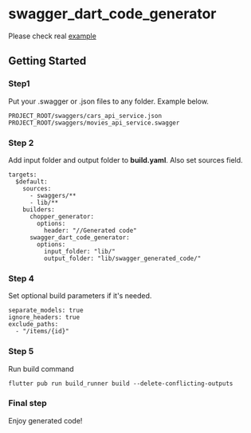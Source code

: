# swagger_dart_code_generator

Please check real [example](https://github.com/epam-cross-platform-lab/swagger-dart-code-generator/tree/master/example)

## Getting Started

### Step1
Put your .swagger or .json files to any folder. Example below.

```
PROJECT_ROOT/swaggers/cars_api_service.json
PROJECT_ROOT/swaggers/movies_api_service.swagger
```

### Step 2
Add input folder and output folder to **build.yaml**. Also set sources field.

```
targets:
  $default:
    sources:     
      - swaggers/**
      - lib/**
    builders:
      chopper_generator:
        options:
          header: "//Generated code"
      swagger_dart_code_generator:
        options:
          input_folder: "lib/"
          output_folder: "lib/swagger_generated_code/"
```

### Step 4
Set optional build parameters if it's needed.

```
separate_models: true
ignore_headers: true
exclude_paths:
  - "/items/{id}"
```

### Step 5
Run build command


```
flutter pub run build_runner build --delete-conflicting-outputs
```

### Final step
Enjoy generated code!
